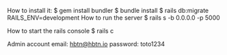 How to install it:
$ gem install bundler
$ bundle install
$ rails db:migrate RAILS_ENV=development
How to run the server
$ rails s -b 0.0.0.0 -p 5000

How to start the rails console
$ rails c

Admin account
email: hbtn@hbtn.io
password: toto1234

